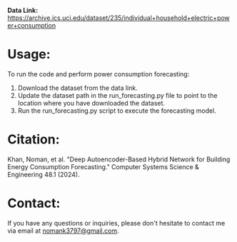 **Data Link:** https://archive.ics.uci.edu/dataset/235/individual+household+electric+power+consumption

# Usage:

To run the code and perform power consumption forecasting:

1. Download the dataset from the data link.
2. Update the dataset path in the run_forecasting.py file to point to the location where you have downloaded the dataset.
3. Run the run_forecasting.py script to execute the forecasting model.

# Citation:
Khan, Noman, et al. "Deep Autoencoder-Based Hybrid Network for Building Energy Consumption Forecasting." Computer Systems Science & Engineering 48.1 (2024).

# Contact:
If you have any questions or inquiries, please don't hesitate to contact me via email at nomank3797@gmail.com.
